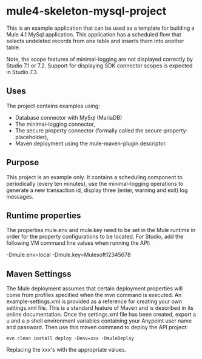 # mule4-skeleton-mysql-project
This is an example application that can be used as a template for building a Mule 4.1 MySql application. This application has a scheduled flow that selects undeleted records from one table and inserts them into another table.

Note, the scope features of minimal-logging are not displayed correctly by Studio 7.1 or 7.2. Support for displaying SDK connector scopes is expected in Studio 7.3.

## Uses

The project contains examples using:

* Database connector with MySql (MariaDB)
* The minimal-logging connector, 
* The secure property connector (formally called the secure-property-placeholder),
* Maven deployment using the mule-maven-plugin descriptor.

## Purpose
This project is an example only. It contains a scheduling component to periodically (every ten minutes), use the minimal-logging operations to generate a new transaction id, display three (enter, warning and exit) log messages.


## Runtime properties

The properties mule.env and mule.key need to be set in the Mule runtime in order for the property configurations to be located. 
For Studio, add the following VM command line values when running the API:

 -Dmule.env=local -Dmule.key=Mulesoft12345678

## Maven Settingss

The Mule deployment assumes that certain deployment properties will come from profiles specified when the mvn command is executed. An example-settings.xml is provided as a reference
for creating your own settings.xml file. This is a standard feature of Maven and is described in its online documentation. Once the settings.xml file has been created, export a u and a p shell environment variables containing your Anypoint user name and password. Then use this maven command to deploy the API project:

```
mvn clean install deploy -Denv=xxx -DmuleDeploy
```
Replacing the xxx's with the appropriate values.
